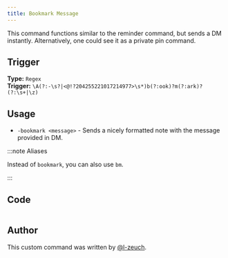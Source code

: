 ```yaml
---
title: Bookmark Message
---
```


This command functions similar to the reminder command, but sends a DM instantly.
Alternatively, one could see it as a private pin command.

## Trigger

**Type:** `Regex`<br />
**Trigger:** `\A(?:-\s?|<@!?204255221017214977>\s*)b(?:ook)?m(?:ark)?(?:\s+|\z)`<br />

## Usage

- `-bookmark <message>` - Sends a nicely formatted note with the message provided in DM.

:::note Aliases

Instead of `bookmark`, you can also use `bm`.

:::

## Code

```gotmpl file=../../../src/utilities/bookmark.go.tmpl

```

## Author

This custom command was written by [@l-zeuch](https://github.com/l-zeuch).
